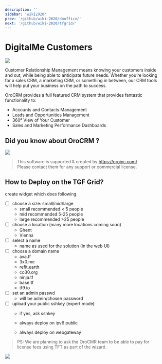 ```yaml
---
description: ''
sidebar: 'wiki2020'
prev: '/github/wiki-2020/dmoffice/'
next: '/github/wiki-2020/tfgrid/'
---
```


# DigitalMe Customers

![](/wiki-2020/orocrm_1.png)

Customer Relationship Management means knowing your customers inside and out, while being able to anticipate future needs. Whether you’re looking for a sales CRM, a marketing CRM, or something in between, our CRM tools will help put your business on the path to success.

OroCRM provides a full featured CRM system that provides fantastic functionality to:
- Accounts and Contacts Management
- Leads and Opportunities Management
- 360° View of Your Customer
- Sales and Marketing Performance Dashboards


## Did you know about OroCRM ?

![](/wiki-2020/orocrm_screenshot1.png)


> This software is supported & created by https://oroinc.com/ <BR>
> Please contact them for any support or commercial license.

## How to Deploy on the TGF Grid?

create widget which does following

- [ ] choose a size: small/mid/large
  - small recommended < 5 people
  - mid recommended 5-25 people
  - large recommended >25 people
- [ ] choose a location (many more locations coming soon)
  - Ghent
  - Vienna
- [ ] select a name
  - name as used for the solution (in the web UI)
- [ ] choose a domain name 
  - ava.tf
  - 3x0.me
  - refit.earth
  - co30.org
  - ninja.tf
  - base.tf
  - tf9.io
- [ ] set an admin passwd
  - will be admin/chosen password
- [ ] upload your public sshkey (expert mode)
  - if yes, ask sshkey

  - always deploy on ipv6 public
  - always deploy on webgateway


> PS: We are planning to ask the OroCMR team to be able to pay for license fees using TFT as part of 
> the wizard.

![](/wiki-2020/oro_crm.png)


